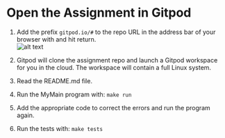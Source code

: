 # Open the Assignment in Gitpod

1) Add the prefix `gitpod.io/#` to the repo URL in the address bar of your browser with and hit return.
<br/>![alt text](https://www.gitpod.io/static/412e666a92058d8b683423e70ec5b74b/16d34/prefix-screenshot.png "Gitpod prefix")<br/>
 
2) Gitpod will clone the assignment repo and launch a Gitpod workspace for you in the cloud. 
The workspace will contain a full Linux system. 

3) Read the README.md file.

4) Run the MyMain program with: `make run`

5) Add the appropriate code to correct the errors and run the program again.

6) Run the tests with: `make tests`
